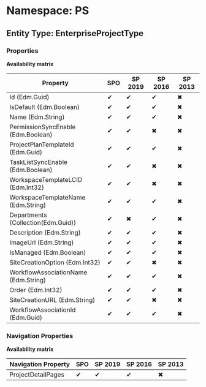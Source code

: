 # Namespace: PS
## Entity Type: EnterpriseProjectType

### Properties

**Availability matrix**

Property | SPO | SP 2019 | SP 2016 | SP 2013
----------|-----|---------|---------|--------
Id (Edm.Guid) | ✔ | ✔ | ✔ | ✖
IsDefault (Edm.Boolean) | ✔ | ✔ | ✔ | ✖
Name (Edm.String) | ✔ | ✔ | ✔ | ✖
PermissionSyncEnable (Edm.Boolean) | ✔ | ✔ | ✖ | ✖
ProjectPlanTemplateId (Edm.Guid) | ✔ | ✔ | ✔ | ✖
TaskListSyncEnable (Edm.Boolean) | ✔ | ✔ | ✖ | ✖
WorkspaceTemplateLCID (Edm.Int32) | ✔ | ✔ | ✖ | ✖
WorkspaceTemplateName (Edm.String) | ✔ | ✔ | ✔ | ✖
Departments (Collection(Edm.Guid)) | ✔ | ✖ | ✔ | ✖
Description (Edm.String) | ✔ | ✔ | ✔ | ✖
ImageUrl (Edm.String) | ✔ | ✔ | ✔ | ✖
IsManaged (Edm.Boolean) | ✔ | ✔ | ✔ | ✖
SiteCreationOption (Edm.Int32) | ✔ | ✔ | ✖ | ✖
WorkflowAssociationName (Edm.String) | ✔ | ✔ | ✔ | ✖
Order (Edm.Int32) | ✔ | ✔ | ✔ | ✖
SiteCreationURL (Edm.String) | ✔ | ✔ | ✖ | ✖
WorkflowAssociationId (Edm.Guid) | ✔ | ✔ | ✔ | ✖

### Navigation Properties

**Availability matrix**

Navigation Property | SPO | SP 2019 | SP 2016 | SP 2013
----------|-----|---------|---------|--------
ProjectDetailPages | ✔ | ✔ | ✔ | ✖
